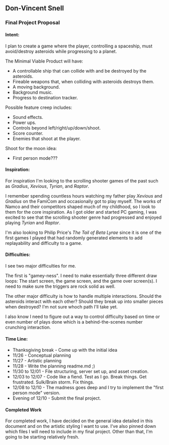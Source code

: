 ## Don-Vincent Snell
### Final Project Proposal

#### Intent:
I plan to create a game where the player, controlling a spaceship, must avoid/destroy asteroids while progressing to a planet.

The Minimal Viable Product will have:
* A controllable ship that can collide with and be destroyed by the asteroids.
* Fireable weapons that, when colliding with asteroids destroys them.
* A moving background.
* Background music.
* Progress to destination tracker.

Possible feature creep includes:
* Sound effects.
* Power ups.
* Controls beyond left/right/up/down/shoot.
* Score counter.
* Enemies that shoot at the player.

Shoot for the moon idea:
* First person mode???

#### Inspiration:
For inspiration I'm looking to the scrolling shooter games of the past such as *Gradius*, *Xevious*, *Tyrian*, and *Raptor*.

I remember spending countless hours watching my father play *Xevious* and *Gradius* on the FamiCom and occasionally got to play myself.  The works of Namco and their competitors shaped much of my childhood, so I look to them for the core inspiration.  As I got older and started PC gaming, I was excited to see that the scrolling shooter genre had progressed and enjoyed playing *Tyrian* and *Raptor*.

I'm also looking to Philip Price's *The Tail of Beta Lyrae* since it is one of the first games I played that had randomly generated elements to add replayability and difficulty to a game.

#### Difficulties:
I see two major difficulties for me.

The first is "gamey-ness".  I need to make essentially three different draw loops: The start screen, the game screen, and the game over screen(s).  I need to make sure the triggers are rock solid as well.

The other major difficulty is how to handle multiple interactions.  Should the asteroids interact with each other?  Should they break up into smaller pieces when destroyed?  I'm not sure whoch path I'll take yet.

I also know I need to figure out a way to control difficulty based on time or even number of plays done which is a behind-the-scenes number crunching interaction.

#### Time Line:
* Thanksgiving break - Come up with the initial idea
* 11/26 - Conceptual planning
* 11/27 - Artistic planning
* 11/28 - Write the planning readme.md ;)
* 11/30 to 12/01 - File structuring, server set up, and asset creation.
* 12/03 to 12/07 - Code like a fiend.  Test as I go.  Break things.  Get frustrated.  Sulk/Brain storm.  Fix things.
* 12/08 to 12/10 - The madness goes deep and I try to implement the "first person mode" version.
* Evening of 12/10 - Submit the final project.

#### Completed Work
For completed work, I have decided on the general idea detailed in this document and on the artistic styling I want to use.  I've also pinned down which files I will need to include in my final project.  Other than that, I'm going to be starting relatively fresh.

